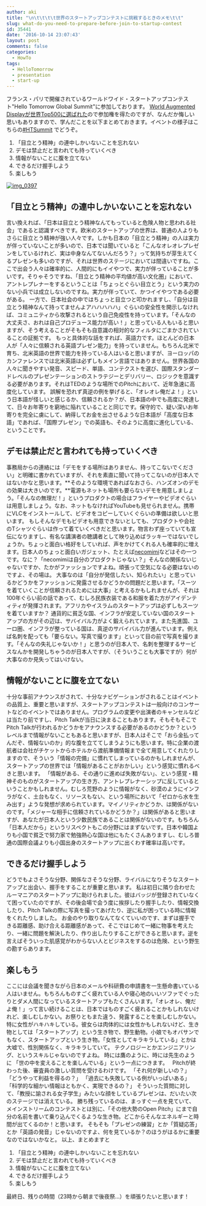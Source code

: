 ```yaml
---
author: aki
title: "\n\t\t\t\t世界のスタートアップコンテストに挑戦するときのメモ\t\t"
slug: what-do-you-need-to-prepare-before-join-to-startup-contest
id: 35441
date: '2016-10-14 23:07:43'
layout: post
comments: false
categories:
  - HowTo
tags:
  - HelloTomorrow
  - presentation
  - start-up
---
```


フランス・パリで開催されているワールドワイド・スタートアップコンテスト"Hello Tomorrow Global Summit"に参加しております。 [World Augmented Displayが世界Top500に選ばれた](http://blog.shirai.la/blog/2016/07/hello-tomorrow-challenge-top500/)ので参加権を得たのですが、なんだか悔しい思いもありますので、学んだことを以下まとめておきます。イベントの様子はこちらの[#HTSummit](https://twitter.com/search?q=HTSummit&src=typd) でどうぞ。

1.  「目立とう精神」の連中しかいないことを忘れない
2.  デモは禁止だと言われても持っていくべき
3.  情報がないことに腹を立てない
4.  できるだけ握手しよう
5.  楽しもう

[![img_0397](http://aki.shirai.as/wp-content/uploads/2016/10/img_0397-1024x768.jpg)](http://aki.shirai.as/wp-content/uploads/2016/10/img_0397.jpg)

## 「目立とう精神」の連中しかいないことを忘れない

言い換えれば、「日本は目立とう精神なんてもっていると危険人物と思われる社会」であると認識すべきです。欧米のスタートアップの世界は、普通の人よりもさらに目立とう精神が強い人々です。しかも日本の「目立とう精神」の人は実力が伴っていないことが多いので、日本では聞いていると「こんなオレオレプレゼンをしているけれど、実は中身なんてないんだろう？」って気持ちが芽生えてくるプレゼンも多いのですが、それは世界のステージにおいては間違いですね。ここで出会う人々は確率的に、人間的にもイイやつで、実力が伴っていることが多いです。そりゃそうですね、「目立とう精神の平均値が高い文化圏」において、アントレプレナーをするということは「ちょっとぐらい目立とう」という実力のない小兵では成立しないのですね。実力が伴っていて、かつイイやつである必要がある。 一方で、日本社会の中ではちょっと目立つと叩かれますし、「自分は目立とう精神なんて持ってませんよアハハハハハ」ぐらいの安全性を開示しなければ、コミュニティから攻撃されるという自己免疫性を持っています。「そんなの大丈夫さ、おれは自己プロデュース能力が高い！」と思っている人もいると思いますが、そう考えることがそもそも自意識の相対的なフィルタにごまかされていることの証拠です。 もっと具体的な話をすれば、英語力です。ほとんどの日本人が「人々に信頼される英語プレゼン能力」を持っていません。もちろん北米で育ち、北米英語の世界で能力を持っている人はいると思いますが、ヨーロッパのカンファレンスでは北米英語は必ずしもメイン言語ではありません。世界各国の人々に聞きやすい発音、スピード、単語、コンテクストを選び、国際スタンダードレベルのプレゼンテーションのストラテジーとデリバリー、ロジックを意識する必要があります。それはTEDのような場所でのPitchにおいて、近年急速に高度化しています。 誤解を恐れず真逆の例を挙げると、「オレオレ俺だよ！」という日本語が怪しいと感じるか、信頼されるか？が、日本語の中でも高度に発達して、日々お年寄りを窮地に陥れていることと同じです。保守的で、疑い深いお年寄りを完全に虜にして、納得してお金を出させるような日本語が「高度な日本語」であれば、「国際プレゼン」での英語も、そのように高度に進化している、ということです。

## デモは禁止だと言われても持っていくべき

事務局からの連絡には「デモをする場所はありません、持ってこないでください」と明確に書かれていますが、それを素直に聞いて持ってこないのが日本人ではないかなと思います。**そのような環境であればなおさら、ハンズオンのデモの効果は大きいのです。**電源もネットも場所も要らないデモを用意しましょう。「そんなの無理だ！」というプロダクトの場合はフライヤーやビデオぐらいは用意しましょう。なお、ネットもなければYouTubeも見せられません。携帯にVLCをインストールして、ビデオをコピーしていくぐらいの準備は欲しいと思います。 もしそんなデモもビデオも用意できないとしても、プロダクトや会社のTシャツぐらいは作って着ていくべきだと思います。物言わず座っていても宣伝になりますし、有名な講演者の聴講者として映り込めばラッキーではないでしょうか。ちょっと面白い格好をしていれば、声をかけてくれる人も確率的に増えます。日本人のちょっと面白いガジェット、たとえば[necomimi](http://jp.necomimi.com/about.html)などはその一つです。なに？「necomimiは自分のプロダクトじゃない？」そんなの関係ないじゃないですか、たかがファッションですよね。頑張って空気になる必要はないのですよ、その場は。 大事なのは「自分が発信したい、知られたい」と思っているかどうかをファッションに発露させるかどうかの問題だと思います。「スーツを着ていくことが信頼されるためには大事」と考えるかもしれませんが、それは100年ぐらい前の話であって、むしろ民族衣装である和服を着た方がアイデンティティが発揮されます。アフリカやイスラムのスタートアップは必ずしもスーツを着ていますか？ 通貨的に貧乏な国、インフラが安定していない国のスタートアップの方がその辺は、サバイバル力がよく鍛えられています。また先進国、ユーロ圏、インフラが整っている国は、真逆のサバイバル力が進んでいます。例えば名刺を配っても「要らない。写真で撮ります」といって目の前で写真を撮ります。「そんなの失礼じゃないか！」と思うのが日本人で、名刺を整理するサービスなんかを開発しちゃうのが日本人ですが、（そういうことも大事ですが）何が大事なのか見失ってはいけない。

## 情報がないことに腹を立てない

十分な事前アナウンスがされて、十分なナビゲーションがされることはイベントの品質上、重要と思いますが、スタートアップコンテストは一般向けのコンサートなどのイベントではありません。プログラムの変更や出演者のキャンセルなどは当たり前ですし、Pitch Talkが当日に決まることもあります。そもそもそこでPitch Talkが行われるかどうかをアナウンスする必要があるのかどうか？というレベルまで情報がないこともあると思いますが、日本人はそこで「おら金払ってんだぞ、情報ないのか」的な腹を立ててしまうようにも思います。特に企業の渡航者は会社がチケットからホテルから渡航準備情報まで全て用意してくれたりしますので、そういう「情報の完備」に慣れてしまっているのかもしれませんが、スタートアップの世界では「情報があることがおかしい」という感覚に慣れるべきと思います。 「情報がある、その通りに進めば失敗がない」、という感覚・精神そのものがスタートアップの生き方、アントレプレナーシップに反しているということかもしれません。むしろ荒野のように情報がなく、砂漠のようにインフラがなく、土台もなく、リソースもない、という場所において「ゼロから水を生み出す」ような発想が求められています。マイノリティかどうか、は関係がないのです。「メジャーな相手に信頼されているかどうか？」は関係があると思いますが、あなたが日本人という少数民族であることは関係がないのです。もちろん「日本人だから」というリスペクトもこの分野にはまずないです。日本や韓国よりも小国で貧乏で努力家で勉強熱心な国は他にもたくさんありますし、むしろ普通の国際会議よりも小国出身のスタートアップに出くわす確率は高いです。

## できるだけ握手しよう

どうでもよさそうな分野、関係なさそうな分野、ライバルになりそうなスタートアップと出会い、握手をすることが重要と思います。 私は初日に隣り合わせたルーマニアのスタートアップに助けられました。彼はバッジが登録されていなくて困っていたのですが、その後会場で会う度に挨拶したり握手したり、情報交換したり、Pitch Talkの際に写真を撮ってあげたり、逆に私が困っている時に情報をくれたりしました。 お金のやり取りなんてなくていいのです、まずは握手できる距離感、助け合える距離感があって、そこではじめて一緒に物事を考えたり、一緒に問題を解決したり、作り出したりすることができると思います。逆を言えばそういった肌感覚がわからない人とビジネスをするのは危険、という野生の勘すらあります。

## 楽しもう

ここには会議を聞きながら日本のメールや科研費の申請書を一生懸命書いている人はいません。もちろんものすごく疲れている人や寝心地のいいソファでぐったりとダメ人間になっているスタートアップもたくさんいます。「オレオレ、俺だよ俺！」って言い続けることは、日本ではものすごく疲れることかもしれないけれど、楽しむしかない。お祭りともまた違う、発露することを楽しむしかない。 特に女性がハキハキしている。彼女らは肉体的には女性かもしれないけど、生き物としては「スタートアップ」という生き物で、野生動物。小娘でもオバサンでもなく、スタートアップという生き物。「女性としてキラキラしている」とかは大嘘で、性別関係なく、キラキラしていて。 テクノロジーとかエンジニアリング、というスキルじゃないのですよね。 時には鷹のように、時には先生のように 「世の中を変えることを楽しんでいる」という一点につきます。   Pitchが終わった後、審査員の激しい質問を受けるわけです。 「それ何が新しいの？」 「どうやって利益を得るの？」 「過去にも失敗している例がいっぱいある」 「科学的な細かい情報はともかく、実現できるの？」 そういった質問に対して、「教授に諭される女子学生」みたいな顔をしているプレゼンは、だいたい次のステージでは消えている。 勝ち残っているのは、まっすぐ一点を見ていて、メインストリームのコンテストとは別に、「その他大勢のOpen Pitch」にまで自分の名前を書いて乗り込んでくるような生き物。どこからそんなエネルギーと時間が出てくるのか！と思います。 そもそも「プレゼンの練習」とか「質疑応答」とか「英語の発音」じゃないのですよ、何を見ているか？のほうがはるかに重要なのではないかなと。 以上、まとめますと

1.  「目立とう精神」の連中しかいないことを忘れない
2.  デモは禁止だと言われても持っていくべき
3.  情報がないことに腹を立てない
4.  できるだけ握手しよう
5.  楽しもう

最終日、残りの時間（23時から朝まで後夜祭…）を頑張りたいと思います！